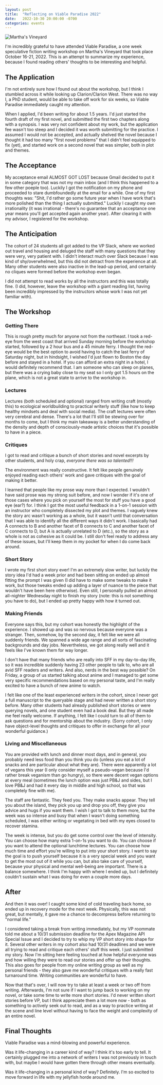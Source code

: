 ```yaml
---
layout: post
title:  "Reflecting on Viable Paradise 2022"
date:   2022-10-30 20:00:00 -0700
categories: events
---
```


![Martha's Vineyard](/assets/posts/vp2022.jpg)

I'm incredibly grateful to have attended Viable Paradise, a one week speculative fiction writing workshop on Martha's Vineyard that took place October 16-21, 2022. This is an attempt to summarize my experience, because I found reading others' thoughts to be interesting and helpful.

## The Application

I'm not entirely sure how I found out about the workshop, but I think I stumbled across it while looking up Clarion/Clarion West. There was no way I, a PhD student, would be able to take off work for six weeks, so Viable Paradise immediately caught my attention.

When I applied, I'd been writing for about 1.5 years. I'd just started the fourth draft of my first novel, and submitted the first two chapters along with a synopsis. I was very not confident about my work, but the application fee wasn't too steep and I decided it was worth submitting for the practice. I assumed I would not be accepted, and actually shelved the novel because I thought it had too many "first novel problems" that I didn't feel equipped to fix (yet), and started work on a second novel that was simpler, both in plot and themes.

## The Acceptance

My acceptance email ALMOST GOT LOST because Gmail decided to put it in some category that was not my main inbox (and I think this happened to a few other poeple too). Luckily I got the notification on my phone and proceeded to stare dumbfoundedly at the email for a while. One of my first thoughts was: "Shit, I'd rather go some future year when I have work that's more polished than the thing I actually submitted." Luckily I caught my own irrationality (it was irrational - there's no guarantee that an acceptance one year means you'll get accepted again another year). After clearing it with my advisor, I registered for the workshop.

## The Anticipation

The cohort of 24 students all got added to the VP Slack, where we worked out travel and housing and deluged the staff with many questions that they were very, very patient with. I didn't interact much over Slack because I was kind of shy/overwhelmed, but this did not detract from the experience at all. Many other students were also inactive in the lead-up period, and certainly no cliques were formed before the workshop even began.

I did not attempt to read works by all the instructors and this was totally fine. (I did, however, leave the workshop with a giant reading list, having been incredibly impressed by the instructors whose work I was not yet familiar with).

## The Workshop

### Getting There

This is rough pretty much for anyone not from the northeast. I took a red-eye from the west coast that arrived Sunday morning before the workshop started, followed by a 2 hour bus and a 45 minute ferry. I thought the red-eye would be the best option to avoid having to catch the last ferry of Saturday night, but in hindsight, I wished I'd just flown to Boston the day before and stayed in a hotel. If you can afford an extra night in a hotel, I would definitely recommend that. I am someone who can sleep on planes, but there was a crying baby close to my seat so I only got 1.5 hours on the plane, which is not a great state to arrive to the workshop in.

### Lectures

Lectures (both scheduled and optional) ranged from writing craft (mostly this) to ecological worldbuilding to practical writerly stuff (like how to keep healthy mindsets and deal with social media). The craft lectures were often very cerebral and dense. There's a lot that I'll still be stewing over for months to come, but I think my main takeaway is a better understanding of the density and depth of consciously-made artistic choices that it's possible to have in a piece.

### Critiques

I got to read and critique a bunch of short stories and novel excerpts by other students, and holy crap, *everyone there was so talented!!!*

The environment was really constructive. It felt like people genuinely enjoyed reading each others' work and gave critiques with the goal of making it better.

I learned that people like my prose way more than I expected. I wouldn't have said prose was my strong suit before, and now I wonder if it's one of those cases where you pick on yourself the most for stuff you have a good eye (ear?) for. I think I got the most useful feedback in a 1-on-1 session with an instructor who completely dissected my plot and themes. I vaguely knew the story arc wasn't working as a whole, but it wasn't until that conversation that I was able to identify all the different ways it didn't work. I basically had A connects to B and another facet of B connects to C and another facet of C connects to D, but A is actually unrelated to D (etc.), so the story as a whole is not as cohesive as it could be. I still don't feel ready to address any of these issues, but I'll keep them in my pocket for when I do come back around.

### Short Story

I wrote my first short story ever! I'm an extremely slow writer, but luckily the story idea I'd had a week prior and had been sitting on ended up almost fitting the prompt I was given (I did have to make some tweaks to make it work, but those tweaks ended up adding a layer of nuance to the piece that wouldn't have been here otherwise). Even still, I personally pulled an almost all-nighter Wednesday night to finish my story (note: this is not something you have to do), but I ended up pretty happy with how it turned out.

### Making Friends

Everyone says this, but my cohort was honestly the highlight of the experience. I showed up and was so nervous because everyone was a stranger. Then, somehow, by the second day, it felt like we were all suddenly friends. We spanned a wide age range and all sorts of fascinating backgrounds and day jobs. Nevertheless, we got along really well and it feels like I've known them for way longer.

I don't have that many friends who are really into SFF in my day-to-day life, so it was incredible suddenly having 23 other people to talk to, who are all avid SFF readers and writers. And also, nerds in the best way possible? On Friday, a group of us started talking about anime and I managed to get some very specific recommendations based on my personal taste, and I'm really excited to have a bunch of new anime to watch.

I felt like one of the least experienced writers in the cohort, since I never got a full manuscript to the queryable stage and had never written a short story before. Many other students had already published short stories or were querying novels, and one student even had a book deal. But they all made me feel really welcome. If anything, I felt like I could turn to all of them to ask questions and for mentorship about the industry. (Sorry cohort, I only have object-level thoughts and critiques to offer in exchange for all your wonderful guidance.)

### Living and Miscellaneous

You are provided with lunch and dinner most days, and in general, you probably need less food than you think you do (unless you eat a lot of snacks and are particular about what they are). There were apparently a lot of vegans this year (I only consider myself a pseudo-vegan because I'd rather break veganism than go hungry), so there were decent vegan options at every meal (sometimes the lunch option was just PB&J and sides, but I love PB&J and had it every day in middle and high school, so that was completely fine with me).

The staff are fantastic. They feed you. They make snacks appear. They tell you about the island, they pick you up and drop you off, they give you advice and hugs if you want them. I wish I got to talk to them more, but the week was so intense and busy that when I wasn't doing something scheduled, I was either writing or vegetating in bed with my eyes closed to recover stamina.

The week is intense, but you do get some control over the level of intensity. You can choose how many extra 1-on-1s you want to do. You can choose if you want to attend the optional lunchtime lectures. You can choose how much time and effort you're willing to put into your short story. I want to say the goal is to push yourself because it is a very special week and you want to get the most out of it while you can, but also take care of yourself, because your physical and mental well-being are important. There is a balance somewhere. I think I'm happy with where I ended up, but I definitely couldn't sustain what I was doing for even a couple more days.

## After

And then it was over! I caught some kind of cold traveling back home, so ended up in recovery mode for the next week. Physically, this was not great, but mentally, it gave me a chance to decompress before returning to "normal life."

I considered taking a break from writing immediately, but my VP roommate told me about a 10/31 submission deadline for the Apex Magazine API Special Issue and I decided to try to whip my VP short story into shape for it. Several other writers in my cohort also had 10/31 deadlines and we were all trying to read and critique each others' stuff this week. I just submitted my story. Now I'm sitting here feeling touched at how helpful everyone was and how willing they were to read our stories and offer up their thoughts. This also goes for people from my online writing group as well as my personal friends - they also gave me wonderful critiques with a really fast turnaround time. Writing communities are wonderful to have.

Now that that's over, I will now try to take at least a week or two off from writing. Afterwards, I'm not sure if I want to jump back to working on my novel, or take some time to write more short stories. I'd never written short stories before VP, but I think appreciate them a lot more now - both as something to actively seek out to read, and as a way to practice writing at the scene and line level without having to face the weight and complexity of an entire novel.

## Final Thoughts

Viable Paradise was a mind-blowing and powerful experience.

Was it life-changing in a career kind of way? I think it's too early to tell. It certainly plugged me into a network of writers I was not previously in touch with, but maybe I would have gotten there through other means eventually.

Was it life-changing in a personal kind of way? Definitely. I'm so excited to move forward in life with my jellyfish horde around me.